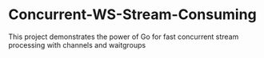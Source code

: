 # Concurrent-WS-Stream-Consuming
This project demonstrates the power of Go for fast concurrent stream processing with channels and waitgroups
